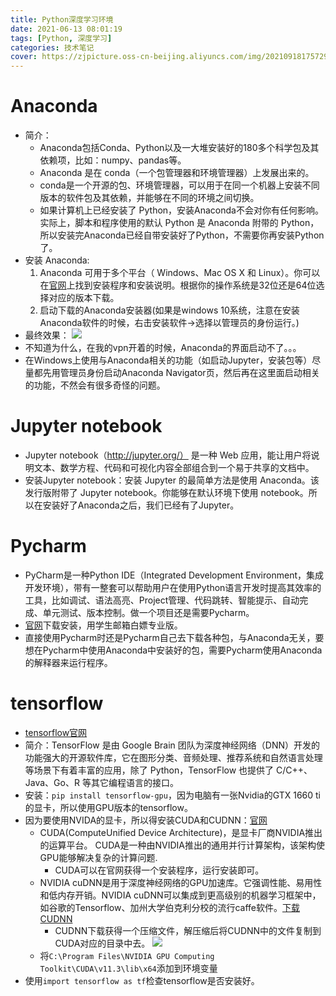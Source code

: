 ```yaml
---
title: Python深度学习环境
date: 2021-06-13 08:01:19
tags: [Python, 深度学习]
categories: 技术笔记
cover: https://zjpicture.oss-cn-beijing.aliyuncs.com/img/20210918175729.png
---
```


# Anaconda

* 简介：
  * Anaconda包括Conda、Python以及一大堆安装好的180多个科学包及其依赖项，比如：numpy、pandas等。
  * Anaconda 是在 conda（一个包管理器和环境管理器）上发展出来的。
  * conda是一个开源的包、环境管理器，可以用于在同一个机器上安装不同版本的软件包及其依赖，并能够在不同的环境之间切换。
  * 如果计算机上已经安装了 Python，安装Anaconda不会对你有任何影响。实际上，脚本和程序使用的默认 Python 是 Anaconda 附带的 Python，所以安装完Anaconda已经自带安装好了Python，不需要你再安装Python了。
* 安装 Anaconda:
  1. Anaconda 可用于多个平台（ Windows、Mac OS X 和 Linux）。你可以在[官网](https://docs.anaconda.com/anaconda/install/)上找到安装程序和安装说明。根据你的操作系统是32位还是64位选择对应的版本下载。
  2. 启动下载的Anaconda安装器(如果是windows 10系统，注意在安装Anaconda软件的时候，右击安装软件→选择以管理员的身份运行。)
* 最终效果：
  ![](https://gitee.com/zhangjie0524/picgo/raw/master/20210613111434.png)
* 不知道为什么，在我的vpn开着的时候，Anaconda的界面启动不了。。。
* 在Windows上使用与Anaconda相关的功能（如启动Jupyter，安装包等）尽量都先用管理员身份启动Anaconda Navigator页，然后再在这里面启动相关的功能，不然会有很多奇怪的问题。

# Jupyter notebook

* Jupyter notebook（http://jupyter.org/） 是一种 Web 应用，能让用户将说明文本、数学方程、代码和可视化内容全部组合到一个易于共享的文档中。
* 安装Jupyter notebook：安装 Jupyter 的最简单方法是使用 Anaconda。该发行版附带了 Jupyter notebook。你能够在默认环境下使用 notebook。所以在安装好了Anaconda之后，我们已经有了Jupyter。

# Pycharm

* PyCharm是一种Python IDE（Integrated Development Environment，集成开发环境），带有一整套可以帮助用户在使用Python语言开发时提高其效率的工具，比如调试、语法高亮、Project管理、代码跳转、智能提示、自动完成、单元测试、版本控制。做一个项目还是需要Pycharm。
* [官网](https://www.jetbrains.com/zh-cn/pycharm/)下载安装，用学生邮箱白嫖专业版。
* 直接使用Pycharm时还是Pycharm自己去下载各种包，与Anaconda无关，要想在Pycharm中使用Anaconda中安装好的包，需要Pycharm使用Anaconda的解释器来运行程序。

# tensorflow

* [tensorflow官网](https://tensorflow.google.cn/)
* 简介：TensorFlow 是由 Google Brain 团队为深度神经网络（DNN）开发的功能强大的开源软件库，它在图形分类、音频处理、推荐系统和自然语言处理等场景下有着丰富的应用，除了 Python，TensorFlow 也提供了 C/C++、Java、Go、R 等其它编程语言的接口。
* 安装：`pip install tensorflow-gpu`，因为电脑有一张Nvidia的GTX 1660 ti的显卡，所以使用GPU版本的tensorflow。
* 因为要使用NVIDA的显卡，所以得安装CUDA和CUDNN：[官网](https://developer.nvidia.com/cuda-downloads) 
  * CUDA(ComputeUnified Device Architecture)，是显卡厂商NVIDIA推出的运算平台。 CUDA是一种由NVIDIA推出的通用并行计算架构，该架构使GPU能够解决复杂的计算问题.
    * CUDA可以在官网获得一个安装程序，运行安装即可。	
  * NVIDIA cuDNN是用于深度神经网络的GPU加速库。它强调性能、易用性和低内存开销。NVIDIA cuDNN可以集成到更高级别的机器学习框架中，如谷歌的Tensorflow、加州大学伯克利分校的流行caffe软件。[下载CUDNN](https://developer.nvidia.com/cudnn-download-survey)
    * CUDNN下载获得一个压缩文件，解压缩后将CUDNN中的文件复制到CUDA对应的目录中去。
	  ![](https://gitee.com/zhangjie0524/picgo/raw/master/20210613132548.png)	
  * 将`C:\Program Files\NVIDIA GPU Computing Toolkit\CUDA\v11.3\lib\x64`添加到环境变量
* 使用`import tensorflow as tf`检查tensorflow是否安装好。



